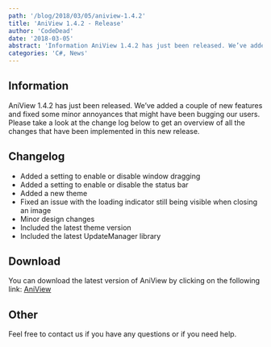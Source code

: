 ```yaml
---
path: '/blog/2018/03/05/aniview-1.4.2'
title: 'AniView 1.4.2 - Release'
author: 'CodeDead'
date: '2018-03-05'
abstract: 'Information AniView 1.4.2 has just been released. We’ve added a couple of new features and fixed some minor annoyances that might have been bugging our users. Please take a look at the change log below to get an overview of all the changes that have been...'
categories: 'C#, News'
---
```


## Information

AniView 1.4.2 has just been released. We’ve added a couple of new features and fixed some minor annoyances that might have been bugging our users. Please take a look at the change log below to get an overview of all the changes that have been implemented in this new release.

## Changelog

- Added a setting to enable or disable window dragging
- Added a setting to enable or disable the status bar
- Added a new theme
- Fixed an issue with the loading indicator still being visible when closing an image
- Minor design changes
- Included the latest theme version
- Included the latest UpdateManager library

## Download

You can download the latest version of AniView by clicking on the following link:
<a href="/software/aniview">AniView</a>

## Other

Feel free to contact us if you have any questions or if you need help.
